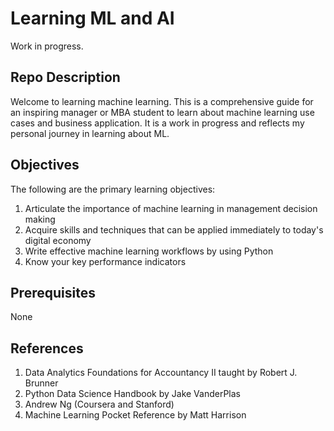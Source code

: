 # Learning ML and AI
Work in progress.

## Repo Description

Welcome to learning machine learning. This is a comprehensive guide for an inspiring manager or MBA student to learn about machine learning use cases and business application. It is a work in progress and reflects my personal journey in learning about ML.

## Objectives
The following are the primary learning objectives:
1. Articulate the importance of machine learning in management decision making
2. Acquire skills and techniques that can be applied immediately to today's digital economy
3. Write effective machine learning workflows by using Python
4. Know your key performance indicators

## Prerequisites
None

## References

1. Data Analytics Foundations for Accountancy II taught by Robert J. Brunner
2. Python Data Science Handbook by Jake VanderPlas
3. Andrew Ng (Coursera and Stanford)
4. Machine Learning Pocket Reference by Matt Harrison
